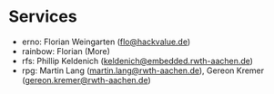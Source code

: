 Services
========

* erno: Florian Weingarten (flo@hackvalue.de)
* rainbow: Florian (More)
* rfs: Phillip Keldenich (keldenich@embedded.rwth-aachen.de)
* rpg: Martin Lang (martin.lang@rwth-aachen.de), Gereon Kremer (gereon.kremer@rwth-aachen.de)
